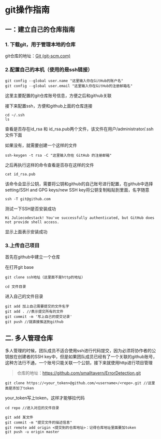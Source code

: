 # git操作指南

## 一：建立自己的仓库指南

### 1. 下载git，用于管理本地的仓库

git仓库的地址：[Git (git-scm.com)](https://git-scm.com/)

### 2.配置自己的本机（使用的是ssh链接）

```
git config --global user.name "这里输入你在GitHub的账户名"
git config --global user.email "这里输入你在GitHub的注册邮箱名"
```

这里主要配置的git仓库账号信息，方便之后和github关联

接下来配置ssh，方便和github上面的仓库连接

```
cd ~/.ssh 
ls
```

查看是否存在id_rsa 和 id_rsa.pub两个文件，该文件在用户/administrator/.ssh文件下面

如果没有，就需要创建一个这样的文件

```
ssh-keygen -t rsa -C "这里输入你在 GitHub 的注册邮箱"
```

之后再执行这样的命令查看是否存在这样的文件

```
cat id_rsa.pub
```

该命令会显示公钥，需要将公钥和github的自己账号进行配置，在github中选择setting/SSH and GPG keys/new SSH key将公钥复制粘贴到里面，名字随意

```
ssh -T git@github.com
```

测试一下SSH是否安装成功

```
Hi Juliecodestack! You've successfully authenticated, but GitHub does not provide shell access.
```

显示上面表示安装成功

### 3.上传自己项目

首先在github中建立一个仓库

在打开git base

```
git clone ssh地址（这里面不是http的地址）
```

```
cd 文件目录
```

进入自己的文件目录

```
git add 加上自己需要提交的文件名字
git add . //表示提交所有的文件
git commit -m '写上自己的提交记录'
git push //就直接推送到github
```

## 二. 多人管理仓库

多人管理的时候，团队成员不适合使用ssh进行代码提交，因为必须将协作者的公钥放在创建者的SSH key中，但是如果团队成员已经有了一个关联的github账号，这种方法行不通，一个账号只能关联一个公钥，接下来就使用http进行项目管理

> 仓库的地址：https://github.com/smalltavern/ErrorDetection.git

```
git clone https://<your_token>@github.com/<username>/<repo>.git //这里面是添加了token
```

your_token写上token，这样才能够拉代码

```
cd repo //进入对应的文件目录
```

```
git add 某文件
git commit -m "提交文件的描述信息"
git remote add origin <提交到的仓库地址>：记得仓库地址里面要加token
git push -u origin master
```

